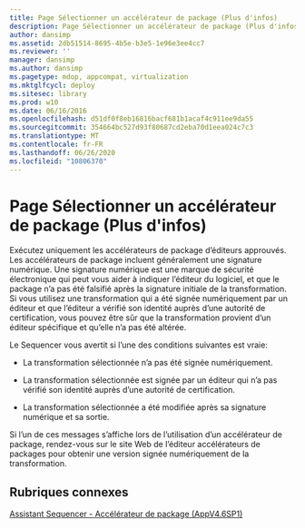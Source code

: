 ```yaml
---
title: Page Sélectionner un accélérateur de package (Plus d'infos)
description: Page Sélectionner un accélérateur de package (Plus d'infos)
author: dansimp
ms.assetid: 2db51514-8695-4b5e-b3e5-1e96e3ee4cc7
ms.reviewer: ''
manager: dansimp
ms.author: dansimp
ms.pagetype: mdop, appcompat, virtualization
ms.mktglfcycl: deploy
ms.sitesec: library
ms.prod: w10
ms.date: 06/16/2016
ms.openlocfilehash: d51df0f8eb16816bacf681b1acaf4c911ee9da55
ms.sourcegitcommit: 354664bc527d93f80687cd2eba70d1eea024c7c3
ms.translationtype: MT
ms.contentlocale: fr-FR
ms.lasthandoff: 06/26/2020
ms.locfileid: "10806370"
---
```

# Page Sélectionner un accélérateur de package (Plus d'infos)


Exécutez uniquement les accélérateurs de package d’éditeurs approuvés. Les accélérateurs de package incluent généralement une signature numérique. Une signature numérique est une marque de sécurité électronique qui peut vous aider à indiquer l’éditeur du logiciel, et que le package n’a pas été falsifié après la signature initiale de la transformation. Si vous utilisez une transformation qui a été signée numériquement par un éditeur et que l’éditeur a vérifié son identité auprès d’une autorité de certification, vous pouvez être sûr que la transformation provient d’un éditeur spécifique et qu’elle n’a pas été altérée.

Le Sequencer vous avertit si l’une des conditions suivantes est vraie:

-   La transformation sélectionnée n’a pas été signée numériquement.

-   La transformation sélectionnée est signée par un éditeur qui n’a pas vérifié son identité auprès d’une autorité de certification.

-   La transformation sélectionnée a été modifiée après sa signature numérique et sa sortie.

Si l’un de ces messages s’affiche lors de l’utilisation d’un accélérateur de package, rendez-vous sur le site Web de l’éditeur accélérateurs de packages pour obtenir une version signée numériquement de la transformation.

## Rubriques connexes


[Assistant Sequencer - Accélérateur de package (AppV4.6SP1)](sequencer-wizard---package-accelerator--appv-46-sp1-.md)

 

 





